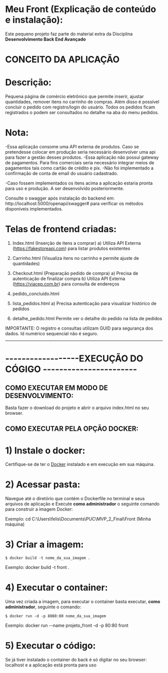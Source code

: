 # Meu Front (Explicação de conteúdo e instalação):

Este pequeno projeto faz parte do material extra da Disciplina **Desenvolvimento Back End Avançado** 

# CONCEITO DA APLICAÇÃO

# Descrição:

Pequena página de comércio eletrônico que permite inserir, ajustar quantidades, remover itens no carrinho de compras. Além disso é possível concluir o pedido com registro/login do usuário. Todos os pedidos ficam registrados o podem ser consultados no detalhe na aba do menu pedidos.

# Nota: 
-Essa aplicação consome uma API externa de produtos. Caso se pretendesse colocar em produção seria necessário desenvolver uma api para fazer a gestão desses produtos.
-Essa aplicação não possuí gateway de pagamentos. Para fins comerciais seria necessário integrar meios de pagamentos tais como cartão de crédito e pix.
-Não foi implementado a confirmação de conta de email do usuário cadastrado.

-Caso fossem implementados os itens acima a aplicação estaria pronta para uso e produção. A ser desenvolvido posteriormente.

Consulte o swagger após instalação do backend em: http://localhost:5000/openapi/swagger# para verificar os métodos disponíveis implementados.

# Telas de frontend criadas:

1) Index.html (Inserção de itens a comprar)
    a) Utiliza API Externa (https://fakestoreapi.com) para listar produtos existentes

2) Carrinho.html (Visualiza itens no carrinho e permite ajuste de quantidades)

3) Checkout.html (Preparação pedido de compra)
    a) Precisa de autenticação de finalizar compra
    b) Utiliza API Externa (https://viacep.com.br) para consulta de endereços

4) pedido_concluido.html


5) lista_pedidos.html
    a) Precisa autenticação para visualizar histórico de pedidos

6) detalhe_pedido.html
    Permite ver o detalhe do pedido na lista de pedidos

IMPORTANTE: O registro e consultas utilizam GUID para segurança dos dados. Id numérico sequencial não é seguro.

---

# ------------------EXECUÇÃO DO CÓGIGO -----------------------
## COMO EXECUTAR EM MODO DE DESENVOLVIMENTO:

Basta fazer o download do projeto e abrir o arquivo index.html no seu browser.

## COMO EXECUTAR PELA OPÇÃO DOCKER:

# 1) Instale o docker:

Certifique-se de ter o [Docker](https://docs.docker.com/engine/install/) instalado e em execução em sua máquina.

# 2) Acessar pasta:

Navegue até o diretório que contém o Dockerfile no terminal e seus arquivos de aplicação e
Execute **como administrador** o seguinte comando para construir a imagem Docker:

Exemplo: cd C:\Users\felis\Documents\PUC\MVP_2_Final\Front (Minha máquina)

# 3) Criar a imagem:

```
$ docker build -t nome_da_sua_imagem .
```
Exemplo: docker build -t front .

# 4) Executar o container:

Uma vez criada a imagem, para executar o container basta executar, **como administrador**, seguinte o comando:

```
$ docker run -d -p 8080:80 nome_da_sua_imagem
```
Exemplo: docker run --name projeto_front -d -p 80:80 front

# 5) Executar o código:

Se já tiver instalado o container do back é só digitar no seu browser: localhost e a aplicação está pronta para uso

